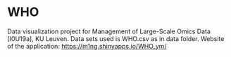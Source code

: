 # WHO

Data visualization project for Management of Large-Scale Omics Data [I0U19a], KU Leuven.
Data sets used is WHO.csv as in data folder.
Website of the application: https://m1ng.shinyapps.io/WHO_ym/
